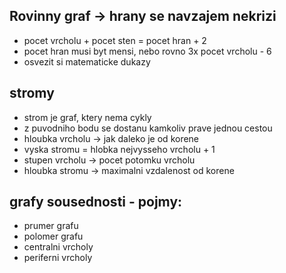 ## Rovinny graf -> hrany se navzajem nekrizi
- pocet vrcholu + pocet sten = pocet hran + 2
- pocet hran musi byt mensi, nebo rovno 3x pocet vrcholu - 6
- osvezit si matematicke dukazy

## stromy

- strom je graf, ktery nema cykly
- z puvodniho bodu se dostanu kamkoliv prave jednou cestou
- hloubka vrcholu -> jak daleko je od korene
- vyska stromu = hlobka nejvysseho vrcholu + 1
- stupen vrcholu -> pocet potomku vrcholu
- hloubka stromu -> maximalni vzdalenost od korene

## grafy sousednosti - pojmy:
- prumer grafu
- polomer grafu
- centralni vrcholy
- periferni vrcholy